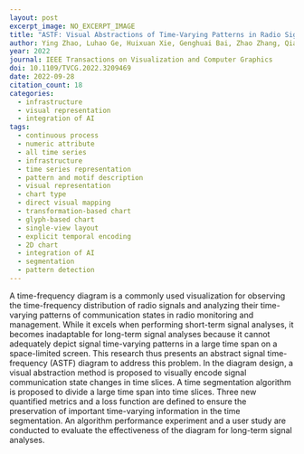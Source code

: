 ```yaml
---
layout: post
excerpt_image: NO_EXCERPT_IMAGE
title: "ASTF: Visual Abstractions of Time-Varying Patterns in Radio Signals"
author: Ying Zhao, Luhao Ge, Huixuan Xie, Genghuai Bai, Zhao Zhang, Qiang Wei, Yun Lin, Yuchao Liu & Fangfang Zhou
year: 2022
journal: IEEE Transactions on Visualization and Computer Graphics
doi: 10.1109/TVCG.2022.3209469
date: 2022-09-28
citation_count: 18
categories:
  - infrastructure
  - visual representation
  - integration of AI
tags:
  - continuous process
  - numeric attribute
  - all time series
  - infrastructure
  - time series representation
  - pattern and motif description
  - visual representation
  - chart type
  - direct visual mapping
  - transformation-based chart
  - glyph-based chart
  - single-view layout
  - explicit temporal encoding
  - 2D chart
  - integration of AI
  - segmentation
  - pattern detection
---
```

A time-frequency diagram is a commonly used visualization for observing the time-frequency distribution of radio signals and analyzing their time-varying patterns of communication states in radio monitoring and management. While it excels when performing short-term signal analyses, it becomes inadaptable for long-term signal analyses because it cannot adequately depict signal time-varying patterns in a large time span on a space-limited screen. This research thus presents an abstract signal time-frequency (ASTF) diagram to address this problem. In the diagram design, a visual abstraction method is proposed to visually encode signal communication state changes in time slices. A time segmentation algorithm is proposed to divide a large time span into time slices. Three new quantified metrics and a loss function are defined to ensure the preservation of important time-varying information in the time segmentation. An algorithm performance experiment and a user study are conducted to evaluate the effectiveness of the diagram for long-term signal analyses.
